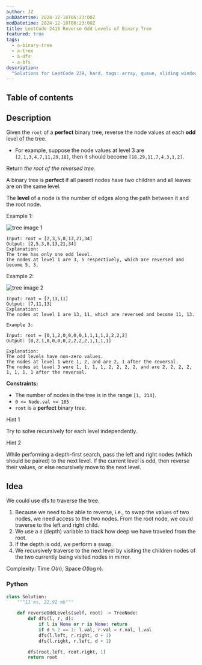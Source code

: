 ```yaml
---
author: JZ
pubDatetime: 2024-12-18T06:23:00Z
modDatetime: 2024-12-18T06:23:00Z
title: LeetCode 2415 Reverse Odd Levels of Binary Tree
featured: true
tags:
  - a-binary-tree
  - a-tree
  - a-dfs
  - a-bfs
description:
  "Solutions for LeetCode 239, hard, tags: array, queue, sliding window, heap, monotonic queue."
---
```


## Table of contents

## Description

Given the `root` of a **perfect** binary tree, reverse the node values at each **odd** level of the tree.

-   For example, suppose the node values at level 3 are `[2,1,3,4,7,11,29,18]`, then it should become `[18,29,11,7,4,3,1,2]`.

Return _the root of the reversed tree_.

A binary tree is **perfect** if all parent nodes have two children and all leaves are on the same level.

The **level** of a node is the number of edges along the path between it and the root node.

Example 1:

![tree image 1](https://assets.leetcode.com/uploads/2022/07/28/first_case1.png)

```
Input: root = [2,3,5,8,13,21,34]
Output: [2,5,3,8,13,21,34]
Explanation:
The tree has only one odd level.
The nodes at level 1 are 3, 5 respectively, which are reversed and become 5, 3.
```

Example 2:

![tree image 2](https://assets.leetcode.com/uploads/2022/07/28/second_case3.png)

```
Input: root = [7,13,11]
Output: [7,11,13]
Explanation:
The nodes at level 1 are 13, 11, which are reversed and become 11, 13.

Example 3:

Input: root = [0,1,2,0,0,0,0,1,1,1,1,2,2,2,2]
Output: [0,2,1,0,0,0,0,2,2,2,2,1,1,1,1]

Explanation:
The odd levels have non-zero values.
The nodes at level 1 were 1, 2, and are 2, 1 after the reversal.
The nodes at level 3 were 1, 1, 1, 1, 2, 2, 2, 2, and are 2, 2, 2, 2, 1, 1, 1, 1 after the reversal.
```

**Constraints:**

-   The number of nodes in the tree is in the range `[1, 214]`.
-   `0 <= Node.val <= 105`
-   `root` is a **perfect** binary tree.

Hint 1

Try to solve recursively for each level independently.

Hint 2

While performing a depth-first search, pass the left and right nodes (which should be paired) to the next level. If the current level is odd, then reverse their values, or else recursively move to the next level.

## Idea

We could use dfs to traverse the tree.

1. Because we need to be able to reverse, i.e., to swap the values of two nodes, we need access to the two nodes. From the root node, we could traverse to the left and right child.
2. We use a `d` (depth) variable to track how deep we have traveled from the root.
3. If the depth is odd, we perform a swap.
4. We recursively traverse to the next level by visiting the children nodes of the two currently being visited nodes in mirror.

Complexity: Time $O(n)$, Space $O(\log n)$.

### Python

```python
class Solution:
    """11 ms, 22.92 mb"""

    def reverseOddLevels(self, root) -> TreeNode:
        def dfs(l, r, d):
            if l is None or r is None: return
            if d % 2 == 1: l.val, r.val = r.val, l.val
            dfs(l.left, r.right, d + 1)
            dfs(l.right, r.left, d + 1)

        dfs(root.left, root.right, 1)
        return root
```

